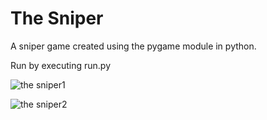# The Sniper
A sniper game created using the pygame module in python.

Run by executing run.py

![the sniper1](https://user-images.githubusercontent.com/112262472/190869872-b0eaad40-b04b-4d95-bc5d-a8751f7bca22.PNG)

![the sniper2](https://user-images.githubusercontent.com/112262472/190869875-25d7eaec-7474-41c6-b75f-38ef6b790426.PNG)

